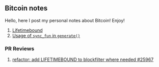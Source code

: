 ## Bitcoin notes

Hello, here I post my personal notes about Bitcoin! Enjoy!

1. [Lifetimebound](general/../general-notes/lifetimebound.md)
2. [Usage of `sync_fun` in `generate()`](../bitcoin-core-notes/general-notes/sync-fun-generate.md)


### PR Reviews

1. [refactor: add LIFETIMEBOUND to blockfilter where needed #25967](pr-reviews/25967.md)